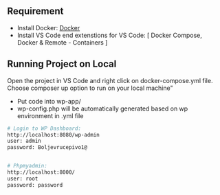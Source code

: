 ## Requirement
 *  Install Docker: [Docker](https://docs.docker.com/get-docker/)
 *  Install VS Code end extenstions for VS Code: [ Docker Compose, Docker & Remote - Containers ]
## Running Project on Local
 Open the project in VS Code and right click on docker-compose.yml  file. Choose composer up option to run on your local machine"
* Put code into wp-app/
* wp-config.php will be automatically generated based on wp environment in .yml file

``` bash
# Login to WP Dashboard:
http://localhost:8080/wp-admin
user: admin
password: Boljevrucepivo1@


# Phpmyadmin:
http://localhost:8000/
user: root
password: password

```